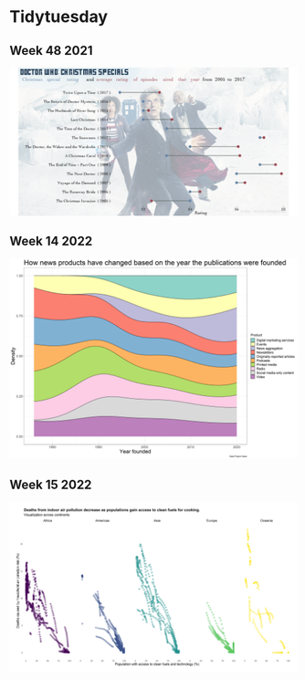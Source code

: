 # Tidytuesday
## Week 48 2021


<img src="2021/week_48/doctor_who_christmas_specials.png" alt = "Doctor Who Christmas Specials"/>

## Week 14 2022
<img src="2022/week_14_2022/oasis_project.png" alt = "news data"/>

## Week 15 2022
<img src="2022/week_15_2022/r_indoor_pollution.png" alt = "indoor pollution"/>

